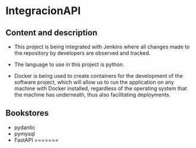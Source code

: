 # IntegracionAPI

## Content and description

* This project is being integrated with Jenkins where all changes made to the repository by developers are observed and tracked.

* The language to use in this project is python.
* Docker is being used to create containers for the development of the software project, which will allow us to run the application on any machine with Docker installed, regardless of the operating system that the machine has underneath, thus also facilitating deployments.

## Bookstores
* pydantic
* pymysql
* FastAPI
=======
